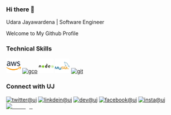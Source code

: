 ### Hi there 👋

Udara Jayawardena | Software Engineer

Welcome to My Github Profile

<h3 align="left">Technical Skills</h3>

<p align="left">
<a href="https://aws.amazon.com" target="_blank"> <img src="https://raw.githubusercontent.com/devicons/devicon/master/icons/amazonwebservices/amazonwebservices-original-wordmark.svg" alt="aws" width="40" height="40"/></a>
<a href="https://cloud.google.com" target="_blank"> <img src="https://www.vectorlogo.zone/logos/google_cloud/google_cloud-icon.svg" alt="gcp" width="40" height="40"/></a>
<a href="https://nodejs.org" target="_blank"> <img src="https://raw.githubusercontent.com/devicons/devicon/master/icons/nodejs/nodejs-original-wordmark.svg" alt="nodejs" width="40" height="40"/></a>
<a href="https://www.mysql.com/" target="_blank"> <img src="https://raw.githubusercontent.com/devicons/devicon/master/icons/mysql/mysql-original-wordmark.svg" alt="mysql" width="40" height="40"/></a>
<a href="https://git-scm.com/" target="_blank"> <img src="https://www.vectorlogo.zone/logos/git-scm/git-scm-icon.svg" alt="git" width="40" height="40"/></a>
</p>



<h3 align="left">Connect with UJ</h3>

<p align="left">
<a href="https://twitter.com/udarajayawarde4" target="blank"><img align="center" src="https://cdn.jsdelivr.net/npm/simple-icons@3.0.1/icons/twitter.svg" alt="twitter@uj" height="30" width="40" /></a>
<a href="https://www.linkedin.com/in/udarajaywardena/" target="blank"><img align="center" src="https://cdn.jsdelivr.net/npm/simple-icons@3.0.1/icons/linkedin.svg" alt="linkdein@uj" height="30" width="40" /></a>
<a href="https://dev.to/udarajayawardena" target="blank"><img align="center" src="https://cdn.worldvectorlogo.com/logos/devto.svg" alt="dev@uj" height="30" width="40" /></a>
<a href="https://facebook.com/udarajayawardena43" target="blank"><img align="center" src="https://cdn.jsdelivr.net/npm/simple-icons@3.0.1/icons/facebook.svg" alt="facebook@uj" height="30" width="40" /></a>
<a href="https://www.instagram.com/jayawardena_udara/" target="blank"><img align="center" src="https://cdn.jsdelivr.net/npm/simple-icons@3.0.1/icons/instagram.svg" alt="insta@uj" height="30" width="40" /></a>
<a href="https://stackoverflow.com/users/10273015/udara-jaywardena" target="blank"><img align="center" src="https://cdn.jsdelivr.net/npm/simple-icons@3.0.1/icons/stackoverflow.svg" alt="stack@uj" height="30" width="40"  style="color: white" /></a>
</p>
